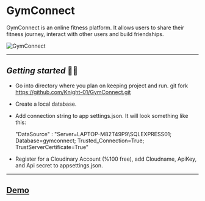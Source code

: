 # **GymConnect**

GymConnect is an online fitness platform. It allows users to share their fitness journey, interact with other users and build friendships.

![GymConnect](https://user-images.githubusercontent.com/53930336/208546420-3c63aef3-94d9-4e3b-b3d6-545f48144304.PNG)

---
## _Getting started_ 🏃‍♂️

- Go into directory where you plan on keeping project and run.
  git fork https://github.com/Knight-01/GymConnect.git

* Create a local database.

* Add connection string to app settings.json. It will look something like this:

  "DataSource" : "Server=LAPTOP-M82T49P9\\SQLEXPRESS01; Database=gymconnect; Trusted_Connection=True; TrustServerCertificate=True"

* Register for a Cloudinary Account (%100 free), add Cloudname, ApiKey, and Api secret to appsettings.json.
---

## **[Demo](https://gymconnect.azurewebsites.net)**
